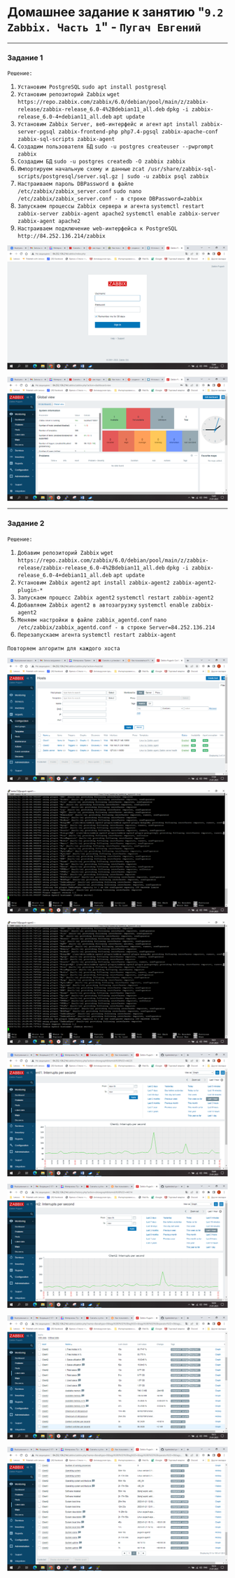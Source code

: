 # Домашнее задание к занятию "`9.2 Zabbix. Часть 1`" - `Пугач Евгений`


---

### Задание 1

`Решение:`

1. `Установим PostgreSQL`
   `sudo apt install postgresql`
2. `Установим репозиторий Zabbix`
   `wget https://repo.zabbix.com/zabbix/6.0/debian/pool/main/z/zabbix-release/zabbix-release_6.0-4%2Bdebian11_all.deb`
   `dpkg -i zabbix-release_6.0-4+debian11_all.deb`
   `apt update`
3. `Установим Zabbix Server, веб-интерфейс и агент`
   `apt install zabbix-server-pgsql zabbix-frontend-php php7.4-pgsql zabbix-apache-conf zabbix-sql-scripts zabbix-agent`
4. `Создадим пользователя БД`
   `sudo -u postgres createuser --pwprompt zabbix`
5. `Создадим БД`
   `sudo -u postgres createdb -O zabbix zabbix`
6. `Импортируем начальную схему и данные`
   `zcat /usr/share/zabbix-sql-scripts/postgresql/server.sql.gz | sudo -u zabbix psql zabbix`
7. `Настраиваем пароль DBPassword в файле /etc/zabbix/zabbix_server.conf`
   `sudo nano /etc/zabbix/zabbix_server.conf - в строке DBPassword=zabbix`
8. `Запускаем процессы Zabbix сервера и агента`
   `systemctl restart zabbix-server zabbix-agent apache2` 
   `systemctl enable zabbix-server zabbix-agent apache2`
9. `Настраиваем подключение web-интерфейса к PostgreSQL`
   `http://84.252.136.214/zabbix`

![Скрин 1](https://github.com/PugachEV72/Images/blob/master/2023-01-21_13-44-06.png)

![Скрин 2](https://github.com/PugachEV72/Images/blob/master/2023-01-21_13-45-04.png)


---

### Задание 2

`Решение:`

1. `Добавим репозиторий Zabbix`
   `wget https://repo.zabbix.com/zabbix/6.0/debian/pool/main/z/zabbix-release/zabbix-release_6.0-4%2Bdebian11_all.deb`
   `dpkg -i zabbix-release_6.0-4+debian11_all.deb`
   `apt update`
2. `Установим Zabbix agent2`
   `apt install zabbix-agent2 zabbix-agent2-plugin-*`
3. `Запускаем процесс Zabbix agent2`
   `systemctl restart zabbix-agent2`
4. `Добавляем Zabbix agent2 в автозагрузку`
   `systemctl enable zabbix-agent2`
5. `Меняем настройки в файле zabbix_agentd.conf`
   `nano /etc/zabbix/zabbix_agentd.conf - в строке Server=84.252.136.214`
6. `Перезапускаем агента`
   `systemctl restart zabbix-agent`

`Повторяем алгоритм для каждого хоста`


![Скрин 3](https://github.com/PugachEV72/Images/blob/master/2023-01-21_17-39-37.png)

![Скрин 4](https://github.com/PugachEV72/Images/blob/master/2023-01-21_18-27-24.png)

![Скрин 5](https://github.com/PugachEV72/Images/blob/master/2023-01-21_18-31-57.png)

![Скрин 6](https://github.com/PugachEV72/Images/blob/master/2023-01-21_18-49-54.png)

![Скрин 7](https://github.com/PugachEV72/Images/blob/master/2023-01-21_18-50-48.png)

![Скрин 8](https://github.com/PugachEV72/Images/blob/master/2023-01-21_19-13-57.png)

![Скрин 9](https://github.com/PugachEV72/Images/blob/master/2023-01-21_19-14-44.png)


